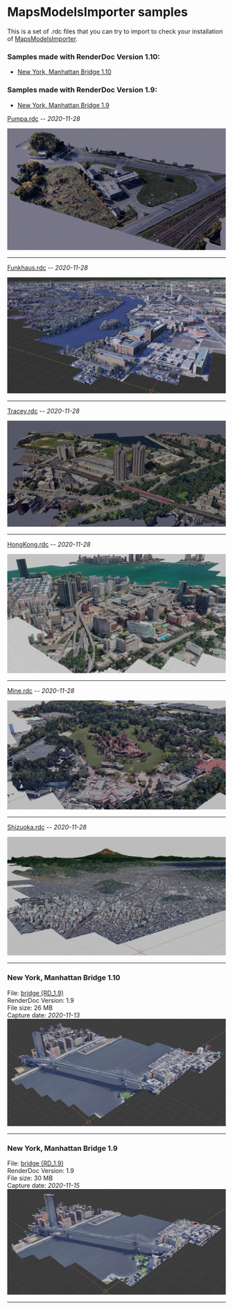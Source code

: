 MapsModelsImporter samples
==========================

This is a set of .rdc files that you can try to import to check your installation of [MapsModelsImporter](https://github.com/eliemichel/MapsModelsImporter).

### Samples made with RenderDoc Version 1.10:
- [New York, Manhattan Bridge 1.10](#new-york-manhattan-bridge-1.10)

### Samples made with RenderDoc Version 1.9:
- [New York, Manhattan Bridge 1.9](#new-york-manhattan-bridge-1.9)

[Pumpa.rdc](samples/Pumpa.rdc) -- *2020-11-28*

![Pumpa.rdc importer in Blender](samples/Pumpa.png)

 ***

[Funkhaus.rdc](samples/Funkhaus.rdc) -- *2020-11-28*

![Funkhaus.rdc importer in Blender](samples/Funkhaus.png)

 ***

[Tracey.rdc](samples/Tracey.rdc) -- *2020-11-28*

![Tracey.rdc importer in Blender](samples/Tracey.png)

 ***

[HongKong.rdc](samples/HongKong.rdc) -- *2020-11-28*

![HongKong.rdc importer in Blender](samples/HongKong.png)

 ***

[Mine.rdc](samples/Mine.rdc) -- *2020-11-28*

![Mine.rdc importer in Blender](samples/Mine.png)

 ***

[Shizuoka.rdc](samples/Shizuoka.rdc) -- *2020-11-28*

![Shizuoka.rdc importer in Blender](samples/Shizuoka.png)

 ***

### New York, Manhattan Bridge 1.10
<!-- make sure to have two whitespaces at the end of each line to make a new line on GitHub -->
File: [bridge (RD_1.9)](samples/bridge-RD_1.10.rdc)  
RenderDoc Version: 1.9  
File size: 26 MB  
Capture date: *2020-11-13*  
![bridge-RD_1.9.rdc import in Blender](samples/bridge-RD_1.10.png)

 ***

### New York, Manhattan Bridge 1.9
<!-- make sure to have two whitespaces at the end of each line to make a new line on GitHub -->
File: [bridge (RD_1.9)](samples/bridge-RD_1.9.rdc)  
RenderDoc Version: 1.9  
File size: 30 MB  
Capture date: *2020-11-15*  
![bridge-RD_1.9.rdc import in Blender](samples/bridge-RD_1.9.png)

 ***

